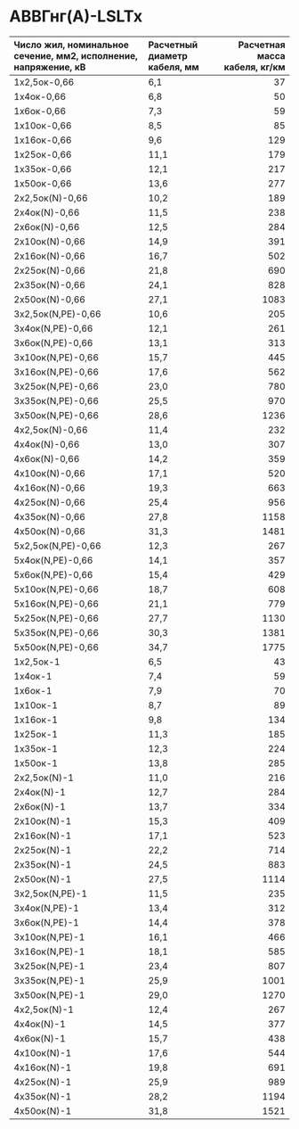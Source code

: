 # АВВГнг(А)-LSLTx

| Число жил, номинальное сечение, мм2, исполнение, напряжение, кВ   | Расчетный диаметр кабеля, мм   |   Расчетная масса кабеля, кг/км |
|:------------------------------------------------------------------|:-------------------------------|--------------------------------:|
| 1х2,5ок-0,66                                                      | 6,1                            |                              37 |
| 1х4ок-0,66                                                        | 6,8                            |                              50 |
| 1х6ок-0,66                                                        | 7,3                            |                              59 |
| 1х10ок-0,66                                                       | 8,5                            |                              85 |
| 1х16ок-0,66                                                       | 9,6                            |                             129 |
| 1х25ок-0,66                                                       | 11,1                           |                             179 |
| 1х35ок-0,66                                                       | 12,1                           |                             217 |
| 1х50ок-0,66                                                       | 13,6                           |                             277 |
| 2х2,5ок(N)-0,66                                                   | 10,2                           |                             189 |
| 2х4ок(N)-0,66                                                     | 11,5                           |                             238 |
| 2х6ок(N)-0,66                                                     | 12,5                           |                             284 |
| 2х10ок(N)-0,66                                                    | 14,9                           |                             391 |
| 2х16ок(N)-0,66                                                    | 16,7                           |                             502 |
| 2х25ок(N)-0,66                                                    | 21,8                           |                             690 |
| 2х35ок(N)-0,66                                                    | 24,1                           |                             828 |
| 2х50ок(N)-0,66                                                    | 27,1                           |                            1083 |
| 3х2,5ок(N,PE)-0,66                                                | 10,6                           |                             205 |
| 3х4ок(N,PE)-0,66                                                  | 12,1                           |                             261 |
| 3х6ок(N,PE)-0,66                                                  | 13,1                           |                             313 |
| 3х10ок(N,PE)-0,66                                                 | 15,7                           |                             445 |
| 3х16ок(N,PE)-0,66                                                 | 17,6                           |                             562 |
| 3х25ок(N,PE)-0,66                                                 | 23,0                           |                             780 |
| 3х35ок(N,PE)-0,66                                                 | 25,5                           |                             970 |
| 3х50ок(N,PE)-0,66                                                 | 28,6                           |                            1236 |
| 4х2,5ок(N)-0,66                                                   | 11,4                           |                             232 |
| 4х4ок(N)-0,66                                                     | 13,0                           |                             307 |
| 4х6ок(N)-0,66                                                     | 14,2                           |                             359 |
| 4х10ок(N)-0,66                                                    | 17,1                           |                             520 |
| 4х16ок(N)-0,66                                                    | 19,3                           |                             663 |
| 4х25ок(N)-0,66                                                    | 25,4                           |                             956 |
| 4х35ок(N)-0,66                                                    | 27,8                           |                            1158 |
| 4х50ок(N)-0,66                                                    | 31,3                           |                            1481 |
| 5х2,5ок(N,PE)-0,66                                                | 12,3                           |                             267 |
| 5х4ок(N,PE)-0,66                                                  | 14,1                           |                             357 |
| 5х6ок(N,PE)-0,66                                                  | 15,4                           |                             429 |
| 5х10ок(N,PE)-0,66                                                 | 18,7                           |                             608 |
| 5х16ок(N,PE)-0,66                                                 | 21,1                           |                             779 |
| 5х25ок(N,PE)-0,66                                                 | 27,7                           |                            1130 |
| 5х35ок(N,PE)-0,66                                                 | 30,3                           |                            1381 |
| 5х50ок(N,PE)-0,66                                                 | 34,7                           |                            1775 |
| 1х2,5ок-1                                                         | 6,5                            |                              43 |
| 1х4ок-1                                                           | 7,4                            |                              59 |
| 1х6ок-1                                                           | 7,9                            |                              70 |
| 1х10ок-1                                                          | 8,7                            |                              89 |
| 1х16ок-1                                                          | 9,8                            |                             134 |
| 1х25ок-1                                                          | 11,3                           |                             185 |
| 1х35ок-1                                                          | 12,3                           |                             224 |
| 1х50ок-1                                                          | 13,8                           |                             285 |
| 2х2,5ок(N)-1                                                      | 11,0                           |                             216 |
| 2х4ок(N)-1                                                        | 12,7                           |                             284 |
| 2х6ок(N)-1                                                        | 13,7                           |                             334 |
| 2х10ок(N)-1                                                       | 15,3                           |                             409 |
| 2х16ок(N)-1                                                       | 17,1                           |                             523 |
| 2х25ок(N)-1                                                       | 22,2                           |                             714 |
| 2х35ок(N)-1                                                       | 24,5                           |                             883 |
| 2х50ок(N)-1                                                       | 27,5                           |                            1114 |
| 3х2,5ок(N,PE)-1                                                   | 11,5                           |                             235 |
| 3х4ок(N,PE)-1                                                     | 13,4                           |                             312 |
| 3х6ок(N,PE)-1                                                     | 14,4                           |                             378 |
| 3х10ок(N,PE)-1                                                    | 16,1                           |                             466 |
| 3х16ок(N,PE)-1                                                    | 18,1                           |                             585 |
| 3х25ок(N,PE)-1                                                    | 23,4                           |                             807 |
| 3х35ок(N,PE)-1                                                    | 25,9                           |                            1001 |
| 3х50ок(N,PE)-1                                                    | 29,0                           |                            1270 |
| 4х2,5ок(N)-1                                                      | 12,4                           |                             267 |
| 4х4ок(N)-1                                                        | 14,5                           |                             377 |
| 4х6ок(N)-1                                                        | 15,7                           |                             438 |
| 4х10ок(N)-1                                                       | 17,6                           |                             544 |
| 4х16ок(N)-1                                                       | 19,8                           |                             691 |
| 4х25ок(N)-1                                                       | 25,9                           |                             989 |
| 4х35ок(N)-1                                                       | 28,2                           |                            1194 |
| 4х50ок(N)-1                                                       | 31,8                           |                            1521 |